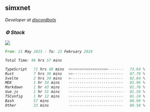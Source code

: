 <h2>simxnet</h2>
<p><em>Developer at <a href="https://github.com/dbotslist">discordbots</a></p>

### ⚙️ Stack
![](https://skillicons.dev/icons?i=git,docker,js,ts,cloudflare,css,deno,express,cpp,rust,arduino,graphql,html,nestjs,react,apollo,bash,lua,nextjs,nodejs,ps,powershell,neovim,postgres,tailwind,prisma)

<!--START_SECTION:waka-->

```rust
From: 21 May 2023 - To: 23 February 2024

Total Time: 96 hrs 57 mins

TypeScript   71 hrs 48 mins  >>>>>>>>>>>>>>>>>>-------   73.64 %
Rust         7 hrs 36 mins   >>-----------------------   07.79 %
Svelte       2 hrs 34 mins   >------------------------   02.64 %
MDX          1 hr 54 mins    -------------------------   01.96 %
Markdown     1 hr 43 mins    -------------------------   01.78 %
Vue.js       1 hr 31 mins    -------------------------   01.56 %
TSConfig     1 hr 12 mins    -------------------------   01.24 %
Bash         57 mins         -------------------------   00.99 %
Other        33 mins         -------------------------   00.58 %
```

<!--END_SECTION:waka-->


<!--
<p align="center">
     <a href="https://discord.gg/HhybNhchcC"><img src="https://invidget.switchblade.xyz/sejc7TnX6N" align="center" ><a>
</p> 
-->
